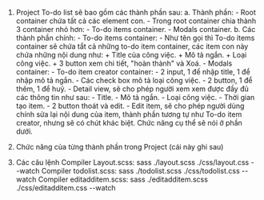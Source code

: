1. Project To-do list sẽ bao gồm các thành phần sau:
    a. Thành phần:
        - Root container chứa tất cả các element con.
        - Trong root container chia thành 3 container nhỏ hơn:
            - To-do items container.
            - Modals container.
    b. Các thành phần chính:
        - To-do items container:
            - Như tên gọi thì To-do items container sẽ chứa tẩt cả những to-do item container, các item con này chứa những nội dung như:
                + Title của công việc.
                + Mô tả ngắn.
                + Loại công việc.
                + 3 button xem chi tiết, "hoàn thành" và Xoá.
        - Modals container:
            - To-do item creator container:
                - 2 input, 1 để nhập title, 1 để nhập mô tả ngắn.
                - Các check box mô tả loại công việc. 
                - 2 button, 1 để thêm, 1 để huỷ.
            - Detail view, sẽ cho phép người xem xem được đầy đủ các thông tin như sau:
                - Title.
                - Mô tả ngắn.
                - Loại công việc.
                - Thời gian tạo item.
                - 2 button thoát và edit.
            - Edit item, sẽ cho phép người dùng chính sửa lại nội dung của item, thành phần tương tự như To-do item creator, nhưng sẽ có chút khác biệt.
Chức năng cụ thể sẽ nói ở phần dưới.

2. Chức năng của từng thành phần trong Project (cái này ghi sau)

3. Các câu lệnh
Compiler Layout.scss: sass ./layout.scss ./css/layout.css --watch
Compiler todolist.scss: sass ./todolist.scss ./css/todolist.css --watch
Compiler editadditem.scss: sass ./editadditem.scss ./css/editadditem.css --watch
